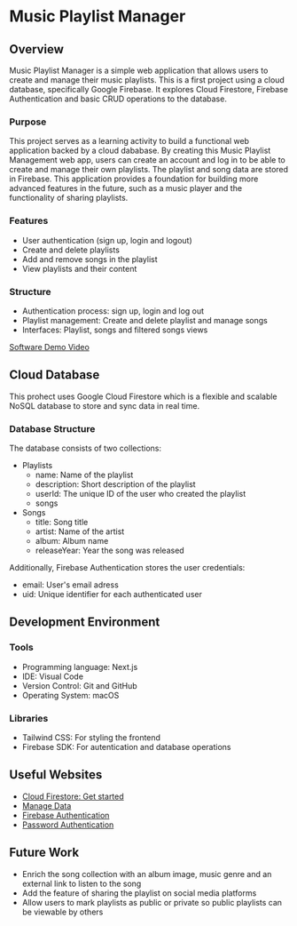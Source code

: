 # Music Playlist Manager 

## Overview
Music Playlist Manager is a simple web application that allows users to create and manage their music playlists. This is a first project using a cloud database, specifically Google Firebase. It explores Cloud Firestore, Firebase Authentication and basic CRUD operations to the database. 

### Purpose 
This project serves as a learning activity to build a functional web application backed by a cloud dababase. By creating this Music Playlist Management web app, users can create an account and log in to be able to create and manage their own playlists. The playlist and song data are stored in Firebase. This application provides a foundation for building more advanced features in the future, such as a music player and the functionality of sharing playlists. 

### Features
- User authentication (sign up, login and logout)
- Create and delete playlists
- Add and remove songs in the playlist
- View playlists and their content

### Structure
- Authentication process: sign up, login and log out
- Playlist management: Create and delete playlist and manage songs 
- Interfaces: Playlist, songs and filtered songs views

[Software Demo Video](https://youtu.be/Uh848_VzE8w)

## Cloud Database
This prohect uses Google Cloud Firestore which is a flexible and scalable NoSQL database to store and sync data in real time.

### Database Structure 
The database consists of two collections: 
- Playlists
    - name: Name of the playlist
    - description: Short description of the playlist
    - userId: The unique ID of the user who created the playlist
    - songs
- Songs
    - title: Song title
    - artist: Name of the artist
    - album: Album name
    - releaseYear: Year the song was released

Additionally, Firebase Authentication stores the user credentials:
- email: User's email adress
- uid: Unique identifier for each authenticated user

## Development Environment

### Tools
- Programming language: Next.js
- IDE: Visual Code
- Version Control: Git and GitHub
- Operating System: macOS

### Libraries
- Tailwind CSS: For styling the frontend
- Firebase SDK: For autentication and database operations 

## Useful Websites
- [Cloud Firestore: Get started](https://firebase.google.com/docs/firestore/quickstart)
- [Manage Data](https://firebase.google.com/docs/firestore/manage-data/add-data)
- [Firebase Authentication](https://firebase.google.com/docs/auth)
- [Password Authentication](https://firebase.google.com/docs/auth/web/password-auth)

## Future Work
- Enrich the song collection with an album image, music genre and an external link to listen to the song
- Add the feature of sharing the playlist on social media platforms
- Allow users to mark playlists as public or private so public playlists can be viewable by others
